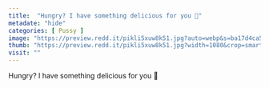 ```yaml
---
title:  "Hungry? I have something delicious for you 🤤"
metadate: "hide"
categories: [ Pussy ]
image: "https://preview.redd.it/pikli5xuw8k51.jpg?auto=webp&s=ba17d4ca5f46047f342510eb1d59072e2c4bf0a8"
thumb: "https://preview.redd.it/pikli5xuw8k51.jpg?width=1080&crop=smart&auto=webp&s=ebe102568ebe0833cc59908d9c27c9f8deb46483"
visit: ""
---
```

Hungry? I have something delicious for you 🤤
